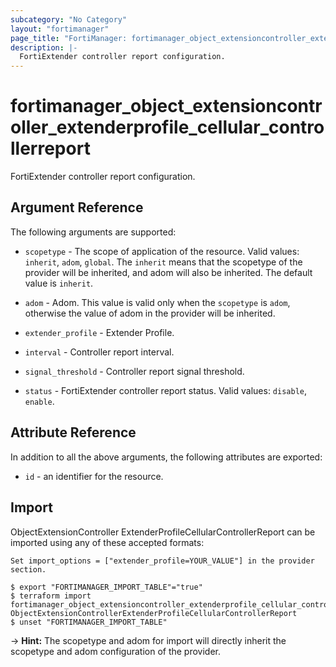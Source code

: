 ```yaml
---
subcategory: "No Category"
layout: "fortimanager"
page_title: "FortiManager: fortimanager_object_extensioncontroller_extenderprofile_cellular_controllerreport"
description: |-
  FortiExtender controller report configuration.
---
```


# fortimanager_object_extensioncontroller_extenderprofile_cellular_controllerreport
FortiExtender controller report configuration.

## Argument Reference


The following arguments are supported:

* `scopetype` - The scope of application of the resource. Valid values: `inherit`, `adom`, `global`. The `inherit` means that the scopetype of the provider will be inherited, and adom will also be inherited. The default value is `inherit`.
* `adom` - Adom. This value is valid only when the `scopetype` is `adom`, otherwise the value of adom in the provider will be inherited.
* `extender_profile` - Extender Profile.

* `interval` - Controller report interval.
* `signal_threshold` - Controller report signal threshold.
* `status` - FortiExtender controller report status. Valid values: `disable`, `enable`.



## Attribute Reference

In addition to all the above arguments, the following attributes are exported:
* `id` - an identifier for the resource.

## Import

ObjectExtensionController ExtenderProfileCellularControllerReport can be imported using any of these accepted formats:
```
Set import_options = ["extender_profile=YOUR_VALUE"] in the provider section.

$ export "FORTIMANAGER_IMPORT_TABLE"="true"
$ terraform import fortimanager_object_extensioncontroller_extenderprofile_cellular_controllerreport.labelname ObjectExtensionControllerExtenderProfileCellularControllerReport
$ unset "FORTIMANAGER_IMPORT_TABLE"
```
-> **Hint:** The scopetype and adom for import will directly inherit the scopetype and adom configuration of the provider.
